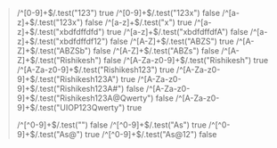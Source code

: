 > 
> /^[0-9]+$/.test("123")
true
> /^[0-9]+$/.test("123x")
false
> /^[a-z]+$/.test("123x")
false
> /^[a-z]+$/.test("x")
true
> /^[a-z]+$/.test("xbdfdffdfd")
true
> /^[a-z]+$/.test("xbdfdffdfA")
false
> /^[a-z]+$/.test("xbdfdffdf12")
false
> /^[A-Z]+$/.test("ABZS")
true
> /^[A-Z]+$/.test("ABZSb")
false
> /^[A-Z]+$/.test("ABZs")
false
> /^[A-Z]+$/.test("Rishikesh")
false
> /^[A-Za-z0-9]+$/.test("Rishikesh")
true
> /^[A-Za-z0-9]+$/.test("Rishikesh123")
true
> /^[A-Za-z0-9]+$/.test("Rishikesh123A")
true
> /^[A-Za-z0-9]+$/.test("Rishikesh123A#")
false
> /^[A-Za-z0-9]+$/.test("Rishikesh123A@Qwerty")
false
> /^[A-Za-z0-9]+$/.test("UIOP123Qwerty")
true
> 
> /^[^0-9]+$/.test("")
false
> /^[^0-9]+$/.test("As")
true
> /^[^0-9]+$/.test("As@")
true
> /^[^0-9]+$/.test("As@12")
false